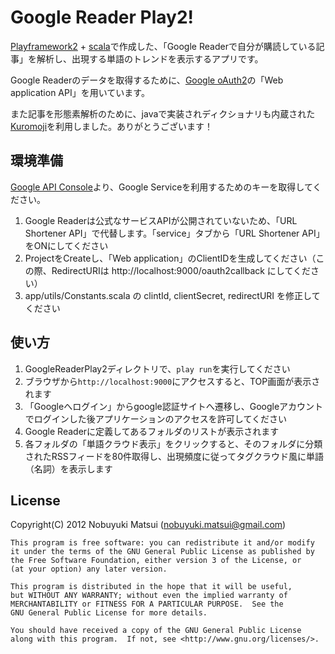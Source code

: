 Google Reader Play2!
==============================

[Playframework2](http://www.playframework.org/) + [scala](http://www.scala-lang.org/)で作成した、「Google Readerで自分が購読している記事」を解析し、出現する単語のトレンドを表示するアプリです。

Google Readerのデータを取得するために、[Google oAuth2](https://developers.google.com/accounts/docs/OAuth2)の「Web application API」を用いています。

また記事を形態素解析のために、javaで実装されディクショナリも内蔵された[Kuromoji](http://www.atilika.org/)を利用しました。ありがとうございます！


環境準備
--------

[Google API Console](https://code.google.com/apis/console/)より、Google Serviceを利用するためのキーを取得してください。

1. Google Readerは公式なサービスAPIが公開されていないため、「URL Shortener API」で代替します。「service」タブから「URL Shortener API」をONにしてください
2. ProjectをCreateし、「Web application」のClientIDを生成してください（この際、RedirectURIは http://localhost:9000/oauth2callback にしてください）
3. app/utils/Constants.scala の clintId, clientSecret, redirectURI を修正してください


使い方
------

1. GoogleReaderPlay2ディレクトリで、`play run`を実行してください
2. ブラウザから`http://localhost:9000`にアクセスすると、TOP画面が表示されます
2. 「Googleへログイン」からgoogle認証サイトへ遷移し、Googleアカウントでログインした後アプリケーションのアクセスを許可してください
3. Google Readerに定義してあるフォルダのリストが表示されます
4. 各フォルダの「単語クラウド表示」をクリックすると、そのフォルダに分類されたRSSフィードを80件取得し、出現頻度に従ってタグクラウド風に単語（名詞）を表示します

License
-------
Copyright(C) 2012 Nobuyuki Matsui (nobuyuki.matsui@gmail.com)

    This program is free software: you can redistribute it and/or modify
    it under the terms of the GNU General Public License as published by
    the Free Software Foundation, either version 3 of the License, or
    (at your option) any later version.

    This program is distributed in the hope that it will be useful,
    but WITHOUT ANY WARRANTY; without even the implied warranty of
    MERCHANTABILITY or FITNESS FOR A PARTICULAR PURPOSE.  See the
    GNU General Public License for more details.

    You should have received a copy of the GNU General Public License
    along with this program.  If not, see <http://www.gnu.org/licenses/>.
